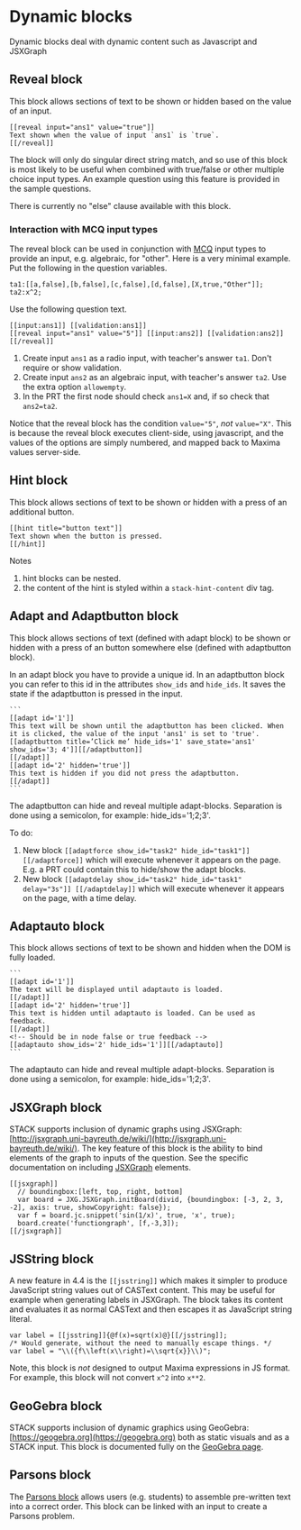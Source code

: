 # Dynamic blocks

Dynamic blocks deal with dynamic content such as Javascript and JSXGraph

## Reveal block ##

This block allows sections of text to be shown or hidden based on the value of an input.

```
[[reveal input="ans1" value="true"]]
Text shown when the value of input `ans1` is `true`.
[[/reveal]]
```

The block will only do singular direct string match, and so use of this block is most likely to be useful when combined with true/false or other multiple choice input types.  An example question using this feature is provided in the sample questions.

There is currently no "else" clause available with this block.

### Interaction with MCQ input types

The reveal block can be used in conjunction with [MCQ](../Multiple_choice_questions.md) input types to provide an input, e.g. algebraic, for "other".  Here is a very minimal example.  Put the following in the question variables.

    ta1:[[a,false],[b,false],[c,false],[d,false],[X,true,"Other"]];
    ta2:x^2;

Use the following question text.

    [[input:ans1]] [[validation:ans1]]
    [[reveal input="ans1" value="5"]] [[input:ans2]] [[validation:ans2]] [[/reveal]]

1. Create input `ans1` as a radio input, with teacher's answer `ta1`.  Don't require or show validation.
2. Create input `ans2` as an algebraic input, with teacher's answer `ta2`.  Use the extra option `allowempty`.
3. In the PRT the first node should check `ans1=X` and, if so check that `ans2=ta2`.

Notice that the reveal block has the condition `value="5"`, _not_ `value="X"`.  This is because the reveal block executes client-side, using javascript, and the values of the options are simply numbered, and mapped back to Maxima values server-side.

## Hint block ##

This block allows sections of text to be shown or hidden with a press of an additional button.

```
[[hint title="button text"]]
Text shown when the button is pressed.
[[/hint]]
```

Notes

1. hint blocks can be nested.
2. the content of the hint is styled within a `stack-hint-content` div tag.

## Adapt and Adaptbutton block ##

This block allows sections of text (defined with adapt block) to be shown or hidden with a press of an button somewhere else (defined with adaptbutton block).

In an adapt block you have to provide a unique id.
In an adaptbutton block you can refer to this id in the attributes `show_ids` and `hide_ids`.
It saves the state if the adaptbutton is pressed in the input.

    ```
    [[adapt id='1']]
    This text will be shown until the adaptbutton has been clicked. When it is clicked, the value of the input 'ans1' is set to 'true'.
    [[adaptbutton title=’Click me’ hide_ids='1' save_state='ans1' show_ids='3; 4']][[/adaptbutton]]
    [[/adapt]]
    [[adapt id='2' hidden='true']]
    This text is hidden if you did not press the adaptbutton.
    [[/adapt]]
    ```

The adaptbutton can hide and reveal multiple adapt-blocks. Separation is done using a semicolon, for example: hide_ids='1;2;3'.

To do: 
1. New block `[[adaptforce show_id="task2" hide_id="task1"]] [[/adaptforce]]` which will execute whenever it appears on the page.  E.g. a PRT could contain this to hide/show the adapt blocks.
2. New block `[[adaptdelay show_id="task2" hide_id="task1" delay="3s"]] [[/adaptdelay]]` which will execute whenever it appears on the page, with a time delay.


## Adaptauto block ##

This block allows sections of text to be shown and hidden when the DOM is fully loaded. 

    ```
    [[adapt id='1']]
    The text will be displayed until adaptauto is loaded.
    [[/adapt]]
    [[adapt id='2' hidden='true']]
    This text is hidden until adaptauto is loaded. Can be used as feedback.
    [[/adapt]]
    <!-- Should be in node false or true feedback -->
    [[adaptauto show_ids='2' hide_ids='1']][[/adaptauto]]
    ```

The adaptauto can hide and reveal multiple adapt-blocks. Separation is done using a semicolon, for example: hide_ids='1;2;3'.

## JSXGraph block ##

STACK supports inclusion of dynamic graphs using JSXGraph: [http://jsxgraph.uni-bayreuth.de/wiki/](http://jsxgraph.uni-bayreuth.de/wiki/). The key feature of this block is the ability to bind elements of the graph to inputs of the question. See the specific documentation on including [JSXGraph](../JSXGraph.md) elements.

    [[jsxgraph]]
      // boundingbox:[left, top, right, bottom]
      var board = JXG.JSXGraph.initBoard(divid, {boundingbox: [-3, 2, 3, -2], axis: true, showCopyright: false});
      var f = board.jc.snippet('sin(1/x)', true, 'x', true);
      board.create('functiongraph', [f,-3,3]);
    [[/jsxgraph]]

## JSString block ##

A new feature in 4.4 is the `[[jsstring]]` which makes it simpler to produce JavaScript string values out of CASText content. This may be useful for example when generating labels in JSXGraph. The block takes its content and evaluates it as normal CASText and then escapes it as JavaScript string literal.

```
var label = [[jsstring]]{@f(x)=sqrt(x)@}[[/jsstring]];
/* Would generate, without the need to manually escape things. */
var label = "\\({f\\left(x\\right)=\\sqrt{x}}\\)";
```

Note, this block is _not_ designed to output Maxima expressions in JS format. For example, this block will not convert `x^2` into `x**2`.

## GeoGebra block ##

STACK supports inclusion of dynamic graphics using GeoGebra: [https://geogebra.org](https://geogebra.org) both as static visuals and as a STACK input.  This block is documented fully on the [GeoGebra page](../GeoGebra.md).

## Parsons block ##

The [Parsons block](../Parsons.md) allows users (e.g. students) to assemble pre-written text into a correct order.  This block can be linked with an input to create a Parsons problem.
